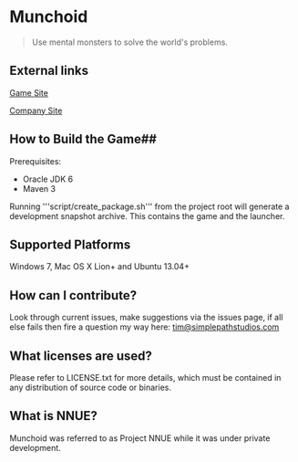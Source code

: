 # Munchoid #
> Use mental monsters to solve the world's problems.

## External links ##
[Game Site](http://www.munchoid.com)

[Company Site](http://www.simplepathstudios.com)

## How to Build the Game##
Prerequisites:

* Oracle JDK 6
* Maven 3

Running '''script/create_package.sh''' from the project root  will generate a development snapshot archive. This contains the game and the launcher.

## Supported Platforms ##
Windows 7, Mac OS X Lion+ and Ubuntu 13.04+

## How can I contribute? ##
Look through current issues, make suggestions via the issues page, if all else fails then fire a question my way here: tim@simplepathstudios.com

## What licenses are used? ##
Please refer to LICENSE.txt for more details, which must be contained in any distribution of source code or binaries.

## What is NNUE? ##
Munchoid was referred to as Project NNUE while it was under private development.